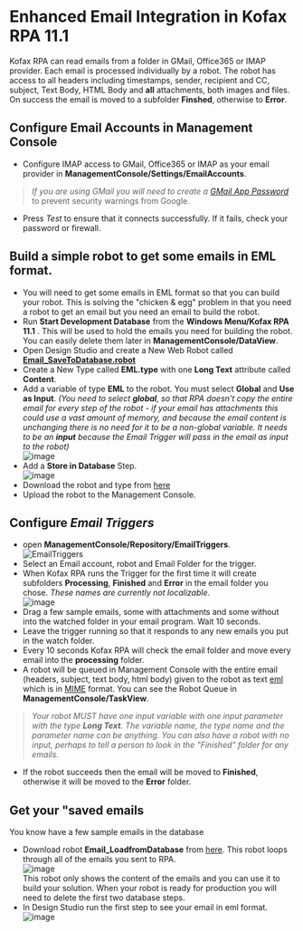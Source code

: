 # Enhanced Email Integration in Kofax RPA 11.1
Kofax RPA can read emails from a folder in GMail, Office365 or IMAP provider. Each email is processed individually by a robot. The robot has access to all headers including timestamps, sender, recipient and CC, subject, Text Body, HTML Body and **all** attachments, both images and files. On success the email is moved to a subfolder **Finshed**, otherwise to **Error**.

## Configure Email Accounts in Management Console
* Configure IMAP access to GMail, Office365 or IMAP as your email provider in **ManagementConsole/Settings/EmailAccounts**.  
> *If you are using GMail you will need to create a [GMail App Password](https://support.google.com/accounts/answer/185833?hl=en)* to prevent security warnings from Google.
* Press *Test* to ensure that it connects successfully. If it fails, check your password or firewall.
## Build a simple robot to get some emails in EML format.
* You will need to get some emails in EML format so that you can build your robot. This is solving the "chicken & egg" problem in that you need a robot to get an email but you need an email to build the robot.
* Run **Start Development Database** from the **Windows Menu/Kofax RPA 11.1** . This will be used to hold the emails you need for building the robot. You can easily delete them later in **ManagementConsole/DataView**.
* Open Design Studio and create a New Web Robot called [**Email_SaveToDatabase.robot**](https://github.com/KofaxRPA/RPA-11.1/tree/main/Email)
* Create a New Type called **EML.type** with one **Long Text** attribute called **Content**.
* Add a variable of type **EML** to the robot. You must select **Global** and **Use as Input**. *(You need to select **global**, so that RPA doesn't copy the entire email for every step of the robot - if your email has attachments this could use a vast amount of memory, and because the email content is unchanging there is no need for it to be a non-global variable. It needs to be an **input** because the Email Trigger will pass in the email as input to the robot)*  
![image](https://user-images.githubusercontent.com/47416964/98934364-409a6080-24e2-11eb-9599-26f3b945079d.png)
* Add a **Store in Database** Step.  
![image](https://user-images.githubusercontent.com/47416964/99876058-9e226180-2bf4-11eb-9122-7cca0d598065.png)
* Download the robot and type from [here](https://github.com/KofaxRPA/RPA-11.1/tree/main/Email)
* Upload the robot to the Management Console.
## Configure *Email Triggers*
* open **ManagementConsole/Repository/EmailTriggers**.  
![EmailTriggers](https://user-images.githubusercontent.com/47416964/98917769-10949280-24cd-11eb-9e4d-e007bb35ded2.png)
* Select an Email account, robot and Email Folder for the trigger.
* When Kofax RPA runs the Trigger for the first time it will create subfolders **Processing**, **Finished** and **Error** in the email folder you chose.  *These names are currently not localizable*.  
![image](https://user-images.githubusercontent.com/47416964/98919114-bf859e00-24ce-11eb-919e-8efbe5f60a8a.png)
* Drag a few sample emails, some with attachments and some without into the watched folder in your email program. Wait 10 seconds.
* Leave the trigger running so that it responds to any new emails you put in the watch folder.
* Every 10 seconds Kofax RPA will check the email folder and move every email into the **processing** folder.
* A robot will be queued in Management Console with the entire email (headers, subject, text body, html body) given to the robot as text [eml](https://en.wikipedia.org/wiki/Email#Filename_extensions) which is in [MIME](https://en.wikipedia.org/wiki/MIME) format. You can see the Robot Queue in **ManagementConsole/TaskView**.
> *Your robot MUST have one input variable with one input parameter with the type **Long Text**. The variable name, the type name and the parameter name can be anything. You can also have a robot with no input, perhaps to tell a person to look in the "Finished" folder for any emails.*
* If the robot succeeds then the email will be moved to **Finished**, otherwise it will be moved to the **Error** folder.
## Get your "saved emails ##
You know have a few sample emails in the database
* Download robot **Email_LoadfromDatabase** from [here](https://github.com/KofaxRPA/RPA-11.1/tree/main/Email). This robot loops through all of the emails you sent to RPA.  
![image](https://user-images.githubusercontent.com/47416964/99875974-f9a01f80-2bf3-11eb-8a4e-404af8a0fbf1.png)  
This robot only shows the content of the emails and you can use it to build your solution. When your robot is ready for production you will need to delete the first two database steps.
* In Design Studio run the first step to see your email in eml format.  
![image](https://user-images.githubusercontent.com/47416964/98920537-81897980-24d0-11eb-8bde-08c618ca9ed3.png)
